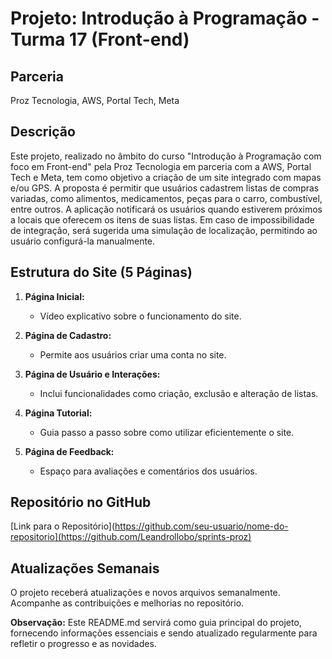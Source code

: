 # Projeto: Introdução à Programação - Turma 17 (Front-end)

## Parceria
Proz Tecnologia, AWS, Portal Tech, Meta

## Descrição
Este projeto, realizado no âmbito do curso "Introdução à Programação com foco em Front-end" pela Proz Tecnologia em parceria com a AWS, Portal Tech e Meta, tem como objetivo a criação de um site integrado com mapas e/ou GPS. 
A proposta é permitir que usuários cadastrem listas de compras variadas, como alimentos, medicamentos, peças para o carro, combustível, entre outros. A aplicação notificará os usuários quando estiverem próximos a locais que oferecem os itens de suas listas. Em caso de impossibilidade de integração, será sugerida uma simulação de localização, permitindo ao usuário configurá-la manualmente.

## Estrutura do Site (5 Páginas)

1. **Página Inicial:**
   - Vídeo explicativo sobre o funcionamento do site.

2. **Página de Cadastro:**
   - Permite aos usuários criar uma conta no site.

3. **Página de Usuário e Interações:**
   - Inclui funcionalidades como criação, exclusão e alteração de listas.

4. **Página Tutorial:**
   - Guia passo a passo sobre como utilizar eficientemente o site.

5. **Página de Feedback:**
   - Espaço para avaliações e comentários dos usuários.

## Repositório no GitHub
[Link para o Repositório](https://github.com/seu-usuario/nome-do-repositorio](https://github.com/Leandrollobo/sprints-proz)

## Atualizações Semanais
O projeto receberá atualizações e novos arquivos semanalmente. Acompanhe as contribuições e melhorias no repositório.

**Observação:**
Este README.md servirá como guia principal do projeto, fornecendo informações essenciais e sendo atualizado regularmente para refletir o progresso e as novidades.
